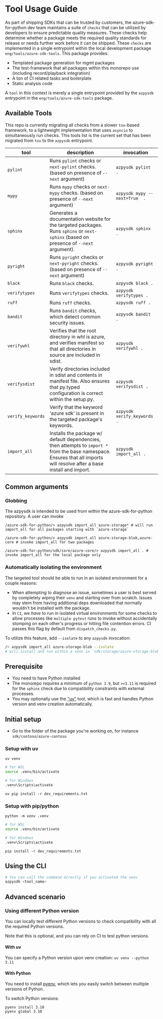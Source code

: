 # Tool Usage Guide

As part of shipping SDKs that can be trusted by customers, the azure-sdk-for-python dev team maintains a suite of `checks` that can be utilized by developers to ensure predictable quality measures. These checks help determine whether a package meets the required quality standards for release or needs further work before it can be shipped. These `checks` are implemented in a single entrypoint within the local development package `eng/tools/azure-sdk-tools`. This package provides:
 
 - Templated package generation for mgmt packages
 -  The test-framework that all packages within this monorepo use (including record/playback integration)
 - A ton of CI related tasks and boilerplate
 - Static analysis code

A `tool` in this context is merely a single entrypoint provided by the `azpysdk` entrypoint in the `eng/tools/azure-sdk-tools` package.

## Available Tools

This repo is currently migrating all checks from a slower `tox`-based framework, to a lightweight implementation that uses `asyncio` to simultaneously run checks. This tools list is the current set that has been migrated from `tox` to the `azpysdk` entrypoint.

|tool|description|invocation|
|---|---|---|
|`pylint`| Runs `pylint` checks or `next-pylint` checks. (based on presence of `--next` argument)  | `azpysdk pylint .` |
|`mypy`| Runs `mypy` checks or `next-mypy` checks. (based on presence of `--next` argument)  | `azpysdk mypy --next=True  .` |
|`sphinx`| Generates a documentation website for the targeted packages. Runs `sphinx` or `next-sphinx` (based on presence of `--next` argument). | `azpysdk sphinx .` |
|`pyright`| Runs `pyright` checks or `next-pyright` checks. (based on presence of `--next` argument) | `azpysdk pyright .` |
|`black`| Runs `black` checks. | `azpysdk black .` |
|`verifytypes`| Runs `verifytypes` checks. | `azpysdk verifytypes .` |
|`ruff`| Runs `ruff` checks. | `azpysdk ruff .` |
|`bandit`| Runs `bandit` checks, which detect common security issues. | `azpysdk bandit .` |
|`verifywhl`| Verifies that the root directory in whl is azure, and verifies manifest so that all directories in source are included in sdist. | `azpysdk verifywhl .` |
|`verifysdist`| Verify directories included in sdist and contents in manifest file. Also ensures that py.typed configuration is correct within the setup.py. | `azpysdk verifysdist .` |
|`verify_keywords`| Verify that the keyword 'azure sdk' is present in the targeted package's keywords. | `azpysdk verify_keywords .` |
|`import_all`| Installs the package w/ default dependencies, then attempts to `import *` from the base namespace. Ensures that all imports will resolve after a base install and import. | `azpysdk import_all .` |

## Common arguments

### Globbing
The azpysdk is intended to be used from within the azure-sdk-for-python repository. A user can invoke

```
/azure-sdk-for-python/> azpysdk import_all azure-storage* # will run import_all for all packages starting with `azure-storage`

/azure-sdk-for-python/> azpysdk import_all azure-storage-blob,azure-core # invoke import_all for two packages

/azure-sdk-for-python/sdk/core/azure-core/> azpysdk import_all . # invoke import_all for the local package only
```

### Automatically isolating the environment

The targeted tool should be able to run in an isolated environment for a couple reasons:
-  When attempting to diagnose an issue, sometimes a user is best served by completely wiping their `venv` and starting over from scratch. Issues may stem from having additional deps downloaded that normally wouldn't be installed with the package.
- In `CI`, we _have_ to run in isolated virtual environments for some checks to allow processes like `multiple pytest` runs to invoke without accidentally stomping on each other's progress or hitting file contention errors. CI passes this flag by default from `dispatch_checks.py`.

To utilize this feature, add `--isolate` to any `azpysdk` invocation:

```bash
/> azpysdk import_all azure-storage-blob --isolate
# will install and run within a venv in `sdk/storage/azure-storage-blob/.venv_import_all/
```

## Prerequisite

- You need to have Python installed
- The monorepo requires a minimum of `python 3.9`, but `>=3.11` is required for the `sphinx` check due to compatibility constraints with external processes.
- You may optionally use the ["uv"](https://docs.astral.sh/uv/) tool, which is fast and handles Python version and venv creation automatically.

## Initial setup

- Go to the folder of the package you're working on, for instance `sdk/contoso/azure-contoso`

### Setup with uv

`uv venv`

```bash
# for WSL
source .venv/bin/activate 

# for Windows
.venv\Scripts\activate 
```

`uv pip install -r dev_requirements.txt`

### Setup with pip/python

`python -m venv .venv`

```bash
# for WSL
source .venv/bin/activate 

# for Windows
.venv\Scripts\activate 
```

`pip install -r dev_requirements.txt`

## Using the CLI

```bash
# You can call the command directly if you activated the venv
azpysdk <tool_name>
```

## Advanced scenario

### Using different Python version

You can locally test different Python versions to check compatibility with all the required Python versions.

Note that this is optional, and you can rely on CI to test python versions.

#### With uv

You can specify a Python version upon venv creation:
`uv venv --python 3.11`

#### With Python

You need to install [pyenv](https://github.com/pyenv/pyenv?tab=readme-ov-file#installation), which lets you easily switch between multiple versions of Python.

To switch Python versions:
```
pyenv install 3.10
pyenv global 3.10
```